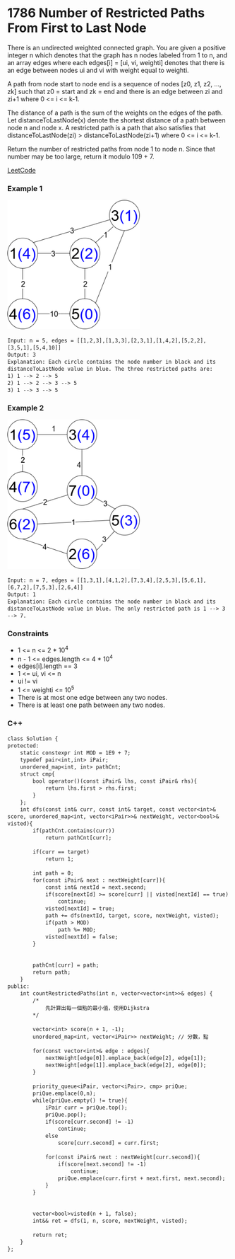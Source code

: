 # 1786 Number of Restricted Paths From First to Last Node

There is an undirected weighted connected graph. You are given a positive integer n which denotes that the graph has n nodes labeled from 1 to n, and an array edges where each edges[i] = [ui, vi, weighti] denotes that there is an edge between nodes ui and vi with weight equal to weighti.

A path from node start to node end is a sequence of nodes [z0, z1, z2, ..., zk] such that z0 = start and zk = end and there is an edge between zi and zi+1 where 0 <= i <= k-1.

The distance of a path is the sum of the weights on the edges of the path. Let distanceToLastNode(x) denote the shortest distance of a path between node n and node x. A restricted path is a path that also satisfies that distanceToLastNode(zi) > distanceToLastNode(zi+1) where 0 <= i <= k-1.

Return the number of restricted paths from node 1 to node n. Since that number may be too large, return it modulo 109 + 7.

 

[LeetCode](https://leetcode.cn/problems/number-of-restricted-paths-from-first-to-last-node/)

### Example 1

<img src="img/1786.png" width = "300"/>

```
Input: n = 5, edges = [[1,2,3],[1,3,3],[2,3,1],[1,4,2],[5,2,2],[3,5,1],[5,4,10]]
Output: 3
Explanation: Each circle contains the node number in black and its distanceToLastNode value in blue. The three restricted paths are:
1) 1 --> 2 --> 5
2) 1 --> 2 --> 3 --> 5
3) 1 --> 3 --> 5
```

### Example 2

<img src="img/1786_1.png" width = "300"/>

```
Input: n = 7, edges = [[1,3,1],[4,1,2],[7,3,4],[2,5,3],[5,6,1],[6,7,2],[7,5,3],[2,6,4]]
Output: 1
Explanation: Each circle contains the node number in black and its distanceToLastNode value in blue. The only restricted path is 1 --> 3 --> 7.
```

 

### Constraints

* 1 <= n <= 2 * 10<sup>4</sup>
* n - 1 <= edges.length <= 4 * 10<sup>4</sup>
* edges[i].length == 3
* 1 <= ui, vi <= n
* ui != vi
* 1 <= weighti <= 10<sup>5</sup>
* There is at most one edge between any two nodes.
* There is at least one path between any two nodes.

### C++ 

```
class Solution {
protected:
    static constexpr int MOD = 1E9 + 7;
    typedef pair<int,int> iPair; 
    unordered_map<int, int> pathCnt;
    struct cmp{
        bool operator()(const iPair& lhs, const iPair& rhs){
            return lhs.first > rhs.first;
        }
    };
    int dfs(const int& curr, const int& target, const vector<int>& score, unordered_map<int, vector<iPair>>& nextWeight, vector<bool>& visted){
        if(pathCnt.contains(curr))
            return pathCnt[curr];

        if(curr == target)
            return 1;
        
        int path = 0;
        for(const iPair& next : nextWeight[curr]){
            const int& nextId = next.second;
            if(score[nextId] >= score[curr] || visted[nextId] == true)
                continue;
            visted[nextId] = true;
            path += dfs(nextId, target, score, nextWeight, visted);
            if(path > MOD)
                path %= MOD;
            visted[nextId] = false;
        }
        
        
        pathCnt[curr] = path;
        return path;
    }
public:
    int countRestrictedPaths(int n, vector<vector<int>>& edges) {
        /*
            先計算出每一個點的最小值，使用Dijkstra
        */
        
        vector<int> score(n + 1, -1); 
        unordered_map<int, vector<iPair>> nextWeight; // 分數，點

        for(const vector<int>& edge : edges){
            nextWeight[edge[0]].emplace_back(edge[2], edge[1]);
            nextWeight[edge[1]].emplace_back(edge[2], edge[0]);
        }

        priority_queue<iPair, vector<iPair>, cmp> priQue;
        priQue.emplace(0,n);
        while(priQue.empty() != true){
            iPair curr = priQue.top();
            priQue.pop();
            if(score[curr.second] != -1)
                continue;
            else
                score[curr.second] = curr.first;

            for(const iPair& next : nextWeight[curr.second]){
                if(score[next.second] != -1)
                    continue;
                priQue.emplace(curr.first + next.first, next.second);
            }
        }

        
        vector<bool>visted(n + 1, false);
        int&& ret = dfs(1, n, score, nextWeight, visted);
               
        return ret;
    }
};
```